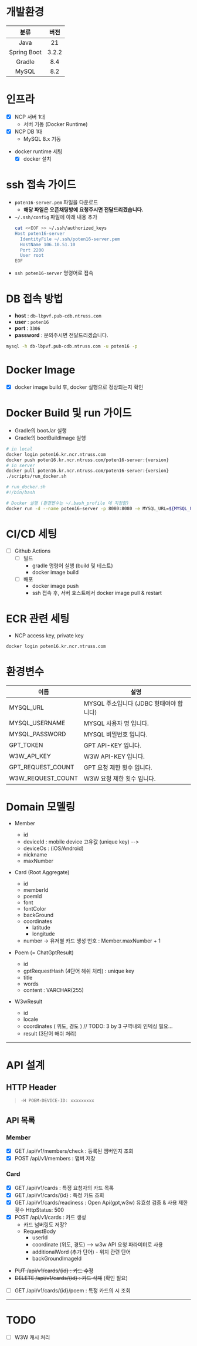 # 개발환경
| 분류 |  버전   |
|:---:|:-----:|
| Java |  21   |
| Spring Boot | 3.2.2 |
| Gradle |  8.4  |
| MySQL |  8.2  |

# 인프라
- [x] NCP 서버 1대
  - 서버 기동 (Docker Runtime)
- [x] NCP DB 1대
  - MySQL 8.x 기동
- docker runtime 세팅
  - [x] docker 설치

# ssh 접속 가이드
- `poten16-server.pem` 파일을 다운로드
  - **해당 파일은 오픈채팅방에 요청주시면 전달드리겠습니다.**
- `~/.ssh/config` 파일에 아래 내용 추가
  ```bash
  cat <<EOF >> ~/.ssh/authorized_keys
  Host poten16-server
    IdentityFile ~/.ssh/poten16-server.pem
    HostName 106.10.51.10
    Port 2200
    User root
  EOF
  ```
- `ssh poten16-server` 명령어로 접속
# DB 접속 방법
- **host** : `db-lbpvf.pub-cdb.ntruss.com`
- **user** : `poten16`
- **port** : `3306`
- **password** : 문의주시면 전달드리겠습니다.
```bash
mysql -h db-lbpvf.pub-cdb.ntruss.com -u poten16 -p
```

# Docker Image
- [x] docker image build 후, docker 실행으로 정상되는지 확인

# Docker Build 및 run 가이드
- Gradle의 bootJar 실행
- Gradle의 bootBuildImage 실행
```bash
# in local
docker login poten16.kr.ncr.ntruss.com
docker push poten16.kr.ncr.ntruss.com/poten16-server:{version}
# in server
docker pull poten16.kr.ncr.ntruss.com/poten16-server:{version}
./scripts/run_docker.sh
```
```bash
# run_docker.sh
#!/bin/bash

# Docker 실행 (환경변수는 ~/.bash_profile 에 지정함)
docker run -d --name poten16-server -p 8080:8080 -e MYSQL_URL=${MYSQL_URL} -e MYSQL_USERNAME=${MYSQL_USERNAME} -e MYSQL_PASSWORD=${MYSQL_PASSWORD} poten16.kr.ncr.ntruss.com/poten16-server sleep infinity
```

# CI/CD 세팅
- [ ] Github Actions
  - [ ] 빌드
    - gradle 명령어 실행 (build 및 테스트)
    - docker image build
  - [ ] 배포
    - docker image push
    - ssh 접속 후, 서버 호스트에서 docker image pull & restart

# ECR 관련 세팅
- NCP access key, private key
```bash
docker login poten16.kr.ncr.ntruss.com
```

# 환경변수
| 이름                | 설명                          |
|-------------------|-----------------------------|
| MYSQL_URL         | MYSQL 주소입니다 (JDBC 형태여야 합니다) |
| MYSQL_USERNAME    | MYSQL 사용자 명 입니다.            |
| MYSQL_PASSWORD    | MYSQL 비밀번호 입니다.             |
| GPT_TOKEN         | GPT API-KEY 입니다.            |
| W3W_API_KEY       | W3W API-KEY 입니다.            |
| GPT_REQUEST_COUNT | GPT 요청 제한 횟수 입니다.           |
| W3W_REQUEST_COUNT | W3W 요청 제한 횟수 입니다.           |

# Domain 모델링
- Member
  - id
  - deviceId : mobile device 고유값 (unique key) --> 
  - deviceOs : (iOS/Android)
  - nickname
  - maxNumber
- Card (Root Aggregate)
  - id
  - memberId
  - poemId
  - font
  - fontColor
  - backGround
  - coordinates
    - latitude
    - longitude
  - number -> 유저별 카드 생성 번호 : Member.maxNumber + 1
- Poem (= ChatGptResult)
  - id
  - gptRequestHash (4단어 해쉬 처리) : unique key
  - title
  - words
  - content : VARCHAR(255)

- W3wResult
  - id
  - locale
  - coordinates ( 위도, 경도 ) // TODO: 3 by 3 구역내의 인덱싱 필요...
  - result (3단어 해쉬 처리)

---
# API 설계
## HTTP Header
> `-H POEM-DEVICE-ID: xxxxxxxxx`

## API 목록
### Member
- [x] GET /api/v1/members/check : 등록된 맴버인지 조회
- [x] POST /api/v1/members : 맴버 저장

### Card
- [x] GET /api/v1/cards : 특정 요청자의 카드 목록
- [x] GET /api/v1/cards/{id} : 특정 카드 조회
- [x] GET /api/v1/cards/readiness : Open Api(gpt,w3w) 유효성 검증 & 사용 제한 횟수 HttpStatus: 500
- [x] POST /api/v1/cards : 카드 생성
  - 카드 넘버링도 저장?
  - RequestBody
    - userId
    - coordinate (위도, 경도) --> w3w API 요청 파라미터로 사용
    - additionalWord (추가 단어) - 위치 관련 단어
    - backGroundImageId
- ~~PUT /api/v1/cards/{id} : 카드 수정~~
- ~~DELETE /api/v1/cards/{id} : 카드 삭제~~ (확인 필요)
- [ ] GET /api/v1/cards/{id}/poem : 특정 카드의 시 조회
---
# TODO
- [ ] W3W 캐시 처리
